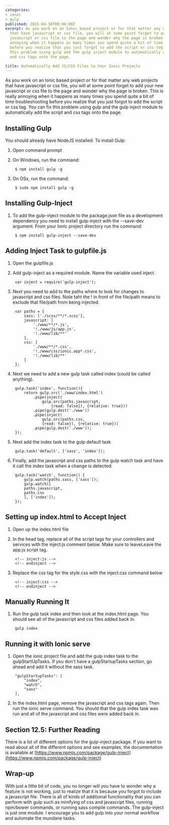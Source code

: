 ```yaml
---
categories:
- ionic
- gulp
published: 2015-04-30T00:00:00Z
excerpt: As you work on an Ionic based project or for that matter any web projects
  that have javascript or css file, you will at some point forget to add your new
  javascript or css file to the page and wonder why the page is broken.  This is really
  annoying when it happens as many times you spend quite a bit of time troubleshooting
  before you realize that you just forgot to add the script or css tag.  You can fix
  this problem using gulp and the gulp inject module to automatically add the script
  and css tags onto the page.

title: Automatically Add JS/CSS Files to Your Ionic Projects
---
```


As you work on an Ionic based project or for that matter any web projects that have javascript or css file, you will at some point forget to add your new javascript or css file to the page and wonder why the page is broken.  This is really annoying when it happens as many times you spend quite a bit of time troubleshooting before you realize that you just forgot to add the script or css tag.  You can fix this problem using gulp and the gulp inject module to automatically add the script and css tags onto the page.

## Installing Gulp

You should already have NodeJS installed.  To install Gulp:

1. Open command prompt
1. On Windows, run the command:

        $ npm install gulp -g

1. On OSx, run the command:

        $ sudo npm install gulp -g

## Installing Gulp-Inject

1. To add the gulp-inject module to the package.json file as a development dependency  you need to install gulp-inject with the --save-dev argument.  From your Ionic project directory run the command:

        $ npm install gulp-inject --save-dev

## Adding Inject Task to gulpfile.js

1. Open the gulpfile.js
1. Add gulp-inject as a required module.  Name the variable used inject.

        var inject = require('gulp-inject');

1. Next you need to add to the paths where to look for changes to javascript and css files.  Note taht the ! in front of the file/path means to exclude that file/path from being injected.

        var paths = {
            sass: ['./scss/**/*.scss'],
            javascript: [
                './www/**/*.js',
                '!./www/js/app.js',
                '!./www/lib/**'
            ],
            css: [
                './www/**/*.css',
                '!./www/css/ionic.app*.css',
                '!./www/lib/**'
            ]
        };

1. Next we need to add a new gulp task called index (could be called anything).

        gulp.task('index', function(){
            return gulp.src('./www/index.html')
                .pipe(inject(
                    gulp.src(paths.javascript,
                        {read: false}), {relative: true}))
                .pipe(gulp.dest('./www'))
                .pipe(inject(
                    gulp.src(paths.css,
                    {read: false}), {relative: true}))
                .pipe(gulp.dest('./www'));
        });

1. Next add the index task to the gulp default task

        gulp.task('default', ['sass', 'index']);

1. Finally, add the javascript and css paths to the gulp watch task and have it call the index task when a change is detected.

        gulp.task('watch', function() {
            gulp.watch(paths.sass, ['sass']);
            gulp.watch([
            paths.javascript,
            paths.css
            ], ['index']);
        });

## Setting up index.html to Accept Inject

1. Open up the index.html file
1. In the head tag, replace all of the script tags for your controllers and services with the inject:js comment below.  Make sure to leaveLeave the app.js script tag.

        <!-- inject:js -->
        <!-- endinject -->
 
1. Replace the css tag for the style.css with the inject:css command below

        <!-- inject:css -->
        <!-- endinject -->

## Manually Running It

1. Run the gulp task index and then look at the index.html page.  You should see all of the javascript and css files added back in.

        gulp index
    
## Running it with Ionic serve

1. Open the ionic.project file and add the gulp index task to the gulpStartUpTasks.  If you don't have a gulpStartupTasks section, go ahead and add it without the sass task.

        "gulpStartupTasks": [
            "index",
            "watch",
            "sass"
        ],

1. In the index.html page, remove the javascript and css tags again.  Then run the ionic serve command.  You should that the gulp index task was run and all of the javascript and css files were added back in.

## Section 12.5: Further Reading

There is a lot of different options for the gulp-inject package.  If you want to read about all of the different options and see examples, the documentation is available at [https://www.npmjs.com/package/gulp-inject](https://www.npmjs.com/package/gulp-inject)

## Wrap-up

With just a little bit of code, you no longer will you have to wonder why a feature is not working, just to realize that it is because you forgot to include a javascript file.  There is all of kinds of additional functionality that you can perform with gulp such as minifying of css and javascript files, running npm/bower commands, or running sass compile commands.  The gulp-inject is just one module.  I encourage you to add gulp into your normal workflow and automate the mundane tasks.

